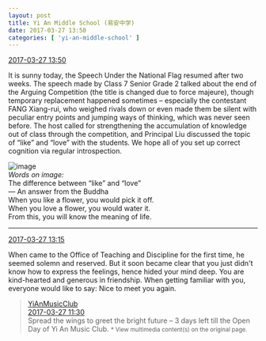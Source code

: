 ```yaml
---
layout: post
title: Yi An Middle School (易安中学)
date: 2017-03-27 13:50
categories: [ 'yi-an-middle-school' ]
---
```


<div class="weibo-info">
  <a href="http://weibo.com/6074218720/EBIIU6RYQ">2017-03-27 13:50</a>
</div>

It is sunny today, the Speech Under the National Flag resumed after two weeks. The speech made by Class 7 Senior Grade 2 talked about the end of the Arguing Competition (the title is changed due to force majeure), though temporary replacement happened sometimes – especially the contestant FANG Xiang-rui, who weighed rivals down or even made them be silent with peculiar entry points and jumping ways of thinking, which was never seen before. The host called for strengthening the accumulation of knowledge out of class through the competition, and Principal Liu discussed the topic of “like” and “love” with the students. We hope all of you set up correct cognition via regular introspection.

<!-- more -->

![image](http://wx1.sinaimg.cn/mw690/006D4NLGgy1fe1coze9fsj30f50c1mz0.jpg)  
*Words on image:*  
The difference between “like” and “love”  
— An answer from the Buddha  
When you like a flower, you would pick it off.  
When you love a flower, you would water it.  
From this, you will know the meaning of life.

---

<div class="weibo-info">
  <a href="http://weibo.com/6074218720/EBIIU6RYQ">2017-03-27 13:15</a>
</div>

When came to the Office of Teaching and Discipline for the first time, he seemed solemn and reserved. But it soon became clear that you just didn't know how to express the feelings, hence hided your mind deep. You are kind-hearted and generous in friendship. When getting familiar with you, everyone would like to say: Nice to meet you again.

> <div class="weibo-post-name">
>   <a href="http://weibo.com/u/6094546964">YiAnMusicClub</a>
> </div>
> <div class="weibo-info">
>   <a href="http://weibo.com/6094546964/EBI20EoFG">2017-03-27 11:30</a>
> </div>
> Spread the wings to greet the bright future – 3 days left till the Open Day of Yi An Music Club.  
> <small>* View multimedia content(s) on the original page.</small>
